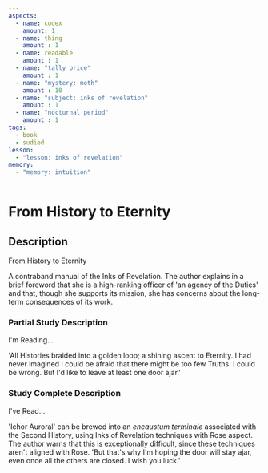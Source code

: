 ```yaml
---
aspects: 
  - name: codex
    amount: 1
  - name: thing
    amount : 1
  - name: readable
    amount : 1
  - name: "tally price"
    amount : 1
  - name: "mystery: moth"
    amount : 10
  - name: "subject: inks of revelation"
    amount : 1
  - name: "nocturnal period"
    amount : 1
tags:
  - book
  - sudied
lesson:
  - "lesson: inks of revelation"
memory:
  - "memory: intuition"
---
```


# From History to Eternity

## Description
From History to Eternity

A contraband manual of the Inks of Revelation. The author explains in a brief foreword that she is a high-ranking officer of 'an agency of the Duties' and that, though she supports its mission, she has concerns about the long-term consequences of its work.
### Partial Study Description
I'm Reading...

'All Histories braided into a golden loop; a shining ascent to Eternity. I had never imagined I could be afraid that there might be too few Truths. I could be wrong. But I'd like to leave at least one door ajar.'
### Study Complete Description
I've Read...

'Ichor Auroral' can be brewed into an <i>encaustum terminale</i> associated with the Second History, using Inks of Revelation techniques with Rose aspect. The author warns that this is exceptionally difficult, since these techniques aren't aligned with Rose. 'But that's why I'm hoping the door will stay ajar, even once all the others are closed. I wish you luck.'